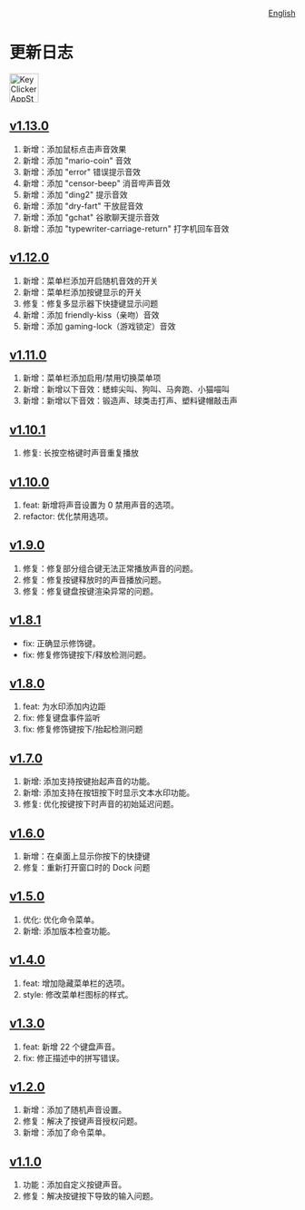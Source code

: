 <p align="right">
  <a href="./CHANGELOG.md">English</a>
</p>
<!--rehype:style=float: right; bottom: -36px; position: relative;-->

更新日志
===

<a target="_blank" href="https://apps.apple.com/app/key-clicker/6740425504" title="KeyClicker for macOS">
    <img alt="KeyClicker AppStore" src="https://jaywcjlove.github.io/sb/download/macos.svg" height="51">
</a>

## [v1.13.0](https://github.com/jaywcjlove/key-clicker/releases/tag/v1.13.0)

1. 新增：添加鼠标点击声音效果
2. 新增：添加 "mario-coin" 音效
3. 新增：添加 "error" 错误提示音效
4. 新增：添加 "censor-beep" 消音哔声音效
5. 新增：添加 "ding2" 提示音效
6. 新增：添加 "dry-fart" 干放屁音效
7. 新增：添加 "gchat" 谷歌聊天提示音效
8. 新增：添加 "typewriter-carriage-return" 打字机回车音效

## [v1.12.0](https://github.com/jaywcjlove/key-clicker/releases/tag/v1.12.0)

1. 新增：菜单栏添加开启随机音效的开关
2. 新增：菜单栏添加按键显示的开关
3. 修复：修复多显示器下快捷键显示问题
4. 新增：添加 friendly-kiss（亲吻）音效
5. 新增：添加 gaming-lock（游戏锁定）音效

## [v1.11.0](https://github.com/jaywcjlove/key-clicker/releases/tag/v1.11.0)

1. 新增：菜单栏添加启用/禁用切换菜单项
2. 新增：新增以下音效：蟋蟀尖叫、狗叫、马奔跑、小猫喵叫
3. 新增：新增以下音效：锻造声、球类击打声、塑料键帽敲击声

## [v1.10.1](https://github.com/jaywcjlove/key-clicker/releases/tag/v1.10.1)

1. 修复: 长按空格键时声音重复播放

## [v1.10.0](https://github.com/jaywcjlove/key-clicker/releases/tag/v1.10.0)

1. feat: 新增将声音设置为 0 禁用声音的选项。
2. refactor: 优化禁用选项。

## [v1.9.0](https://github.com/jaywcjlove/key-clicker/releases/tag/v1.9.0)

1. 修复：修复部分组合键无法正常播放声音的问题。
2. 修复：修复按键释放时的声音播放问题。
3. 修复：修复键盘按键渲染异常的问题。

## [v1.8.1](https://github.com/jaywcjlove/key-clicker/releases/tag/v1.8.1)

- fix: 正确显示修饰键。
- fix: 修复修饰键按下/释放检测问题。

## [v1.8.0](https://github.com/jaywcjlove/key-clicker/releases/tag/v1.8.0)

1. feat: 为水印添加内边距
2. fix: 修复键盘事件监听
3. fix: 修复修饰键按下/抬起检测问题

## [v1.7.0](https://github.com/jaywcjlove/key-clicker/releases/tag/v1.7.0)

1. 新增: 添加支持按键抬起声音的功能。
2. 新增: 添加支持在按钮按下时显示文本水印功能。
3. 修复: 优化按键按下时声音的初始延迟问题。

## [v1.6.0](https://github.com/jaywcjlove/key-clicker/releases/tag/v1.6.0)

1. 新增：在桌面上显示你按下的快捷键  
2. 修复：重新打开窗口时的 Dock 问题

## [v1.5.0](https://github.com/jaywcjlove/key-clicker/releases/tag/v1.5.0)

1. 优化: 优化命令菜单。
2. 新增: 添加版本检查功能。

## [v1.4.0](https://github.com/jaywcjlove/key-clicker/releases/tag/v1.4.0)

1. feat: 增加隐藏菜单栏的选项。
2. style: 修改菜单栏图标的样式。

## [v1.3.0](https://github.com/jaywcjlove/key-clicker/releases/tag/v1.3.0)

1. feat: 新增 22 个键盘声音。
2. fix: 修正描述中的拼写错误。

## [v1.2.0](https://github.com/jaywcjlove/key-clicker/releases/tag/v1.2.0)

1. 新增：添加了随机声音设置。
2. 修复：解决了按键声音授权问题。
3. 新增：添加了命令菜单。

## [v1.1.0](https://github.com/jaywcjlove/key-clicker/releases/tag/v1.1.0)

1. 功能：添加自定义按键声音。
2. 修复：解决按键按下导致的输入问题。
